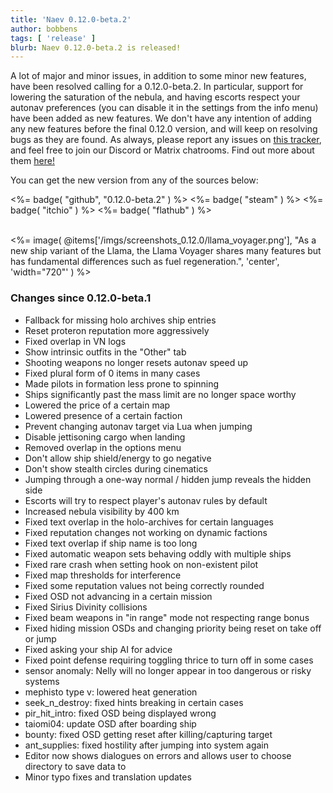 ```yaml
---
title: 'Naev 0.12.0-beta.2'
author: bobbens
tags: [ 'release' ]
blurb: Naev 0.12.0-beta.2 is released!
---
```


A lot of major and minor issues, in addition to some minor new features, have
been resolved calling for a 0.12.0-beta.2. In particular, support for lowering
the saturation of the nebula, and having escorts respect your autonav
preferences (you can disable it in the settings from the info menu) have been
added as new features. We don't have any intention of adding any new features
before the final 0.12.0 version, and will keep on resolving bugs as they are
found.
As always, please report any issues on [this tracker](https://github.com/naev/naev/issues),
and feel free to join our Discord or Matrix chatrooms. Find out more about them [here!](https://naev.org/contact/)

You can get the new version from any of the sources below:

<%= badge( "github", "0.12.0-beta.2" ) %>
<%= badge( "steam" ) %>
<%= badge( "itchio" ) %>
<%= badge( "flathub" ) %>

<br>
<%= image( @items['/imgs/screenshots_0.12.0/llama_voyager.png'], "As a new ship variant of the Llama, the Llama Voyager shares many features but has fundamental differences such as fuel regeneration.", 'center', 'width="720"' ) %>

### Changes since 0.12.0-beta.1
* Fallback for missing holo archives ship entries
* Reset proteron reputation more aggressively
* Fixed overlap in VN logs
* Show intrinsic outfits in the "Other" tab
* Shooting weapons no longer resets autonav speed up
* Fixed plural form of 0 items in many cases
* Made pilots in formation less prone to spinning
* Ships significantly past the mass limit are no longer space worthy
* Lowered the price of a certain map
* Lowered presence of a certain faction
* Prevent changing autonav target via Lua when jumping
* Disable jettisoning cargo when landing
* Removed overlap in the options menu
* Don't allow ship shield/energy to go negative
* Don't show stealth circles during cinematics
* Jumping through a one-way normal / hidden jump reveals the hidden side
* Escorts will try to respect player's autonav rules by default
* Increased nebula visibility by 400 km
* Fixed text overlap in the holo-archives for certain languages
* Fixed reputation changes not working on dynamic factions
* Fixed text overlap if ship name is too long
* Fixed automatic weapon sets behaving oddly with multiple ships
* Fixed rare crash when setting hook on non-existent pilot
* Fixed map thresholds for interference
* Fixed some reputation values not being correctly rounded
* Fixed OSD not advancing in a certain mission
* Fixed Sirius Divinity collisions
* Fixed beam weapons in "in range" mode not respecting range bonus
* Fixed hiding mission OSDs and changing priority being reset on take off or jump
* Fixed asking your ship AI for advice
* Fixed point defense requiring toggling thrice to turn off in some cases
* sensor anomaly: Nelly will no longer appear in too dangerous or risky systems
* mephisto type v: lowered heat generation
* seek_n_destroy: fixed hints breaking in certain cases
* pir_hit_intro: fixed OSD being displayed wrong
* taiomi04: update OSD after boarding ship
* bounty: fixed OSD getting reset after killing/capturing target
* ant_supplies: fixed hostility after jumping into system again
* Editor now shows dialogues on errors and allows user to choose directory to save data to
* Minor typo fixes and translation updates
